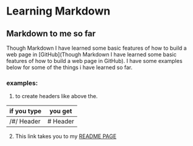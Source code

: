 # Learning Markdown
## Markdown to me so far
Though Markdown I have learned some basic features of how to build a web page in [GitHub](Though Markdown I have learned some basic features of how to build a web page in GitHub). I have some examples below for some of the things i have learned so far.
### examples:
1. to create headers like above the.

 if you type | you get 
 ---------|----------
 /#/ Header | # Header 
 

2. This link takes you to my [README PAGE](https://quisqueyan.github.io/learning-journal/)



